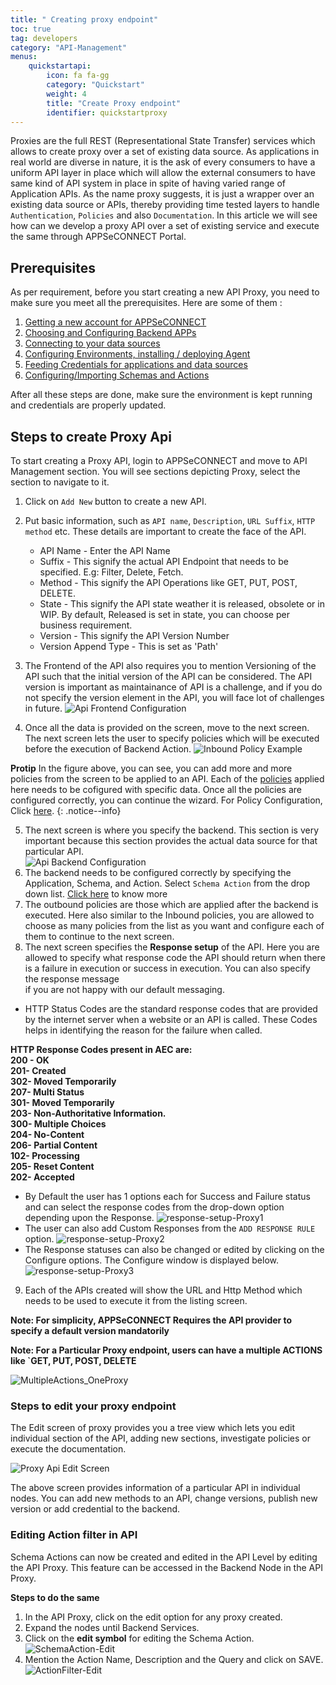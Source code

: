 ```yaml
---
title: " Creating proxy endpoint"
toc: true
tag: developers
category: "API-Management"
menus: 
    quickstartapi: 
        icon: fa fa-gg
        category: "Quickstart"
        weight: 4
        title: "Create Proxy endpoint" 
        identifier: quickstartproxy
---
```

Proxies are the full REST (Representational State Transfer) services which allows to create proxy
over a set of existing data source. As applications in real world are diverse in nature, it is the 
ask of every consumers to have a uniform API layer in place which will allow the external consumers 
to have same kind of API system in place in spite of having varied range of Application APIs. As the name
proxy suggests, it is just a wrapper over an existing data source or APIs, thereby providing time
tested layers to handle `Authentication`, `Policies` and also `Documentation`. In this article
we will see how can we develop a proxy API over a set of existing service and execute the same through
APPSeCONNECT Portal. 

## Prerequisites

As per requirement, before you start creating a new API Proxy, you need to make sure you meet all the 
prerequisites. Here are some of them : 

1. [Getting a new account for APPSeCONNECT](/getting%20started/user-registration-license/)
2. [Choosing and Configuring Backend APPs](/configuring%20appseconnect/configurations/#process-of-choosing-app)
3. [Connecting to your data sources](/getting%20started/configurations-for-integration/#creating-connection--executing-the-touchpoint)
4. [Configuring Environments, installing / deploying Agent](/deployment/Environment-Management/)
5. [Feeding Credentials for applications and data sources](/connectors/OLEDB-Credentials/)
5. [Configuring/Importing Schemas and Actions](/configuring%20appseconnect/configurations/#adding-schemas-and-actions-of-an-application)

After all these steps are done, make sure the environment is kept running and credentials are properly updated. 

## Steps to create Proxy Api

To start creating a Proxy API, login to APPSeCONNECT and move to API Management section. You will see sections 
depicting Proxy, select the section to navigate to it.

1. Click on `Add New` button to create a new API.
2. Put basic information, such as `API name`, `Description`, `URL Suffix`, `HTTP method` etc. These 
details are important to create the face of the API. 

   * API Name - Enter the API Name
   * Suffix - This signify the actual API Endpoint that needs to be specified. E.g: Filter, Delete, Fetch.
   * Method - This signify the API Operations like GET, PUT, POST, DELETE.
   * State - This signify the API state weather it is released, obsolete or in WIP. By default, Released is set in state, you can choose per business
          requirement.
   * Version - This signify the API Version Number
   * Version Append Type - This is set as 'Path'

3. The Frontend of the API also requires you to mention Versioning of the API such that the initial version 
of the API can be considered. The API version is important as maintainance of API is a challenge, and if you do
not specify the version element in the API, you will face lot of challenges in future. 
![Api Frontend Configuration](/staticfiles/api-management/media/api-frontend-configuration.png)  
4. Once all the data is provided on the screen, move to the next screen. The next screen lets the user 
to specify policies which will be executed before the execution of Backend Action.
![Inbound Policy Example](/staticfiles/api-management/media/inbound-policy-example.png)  

**Protip** In the figure above, you can see, you can add more and more policies from the screen to be applied to an API. Each of the [policies](/api-management/policies/) applied here needs to be cofigured with specific data. Once all the policies are configured correctly,
you can continue the wizard. For Policy Configuration, Click [here](/api-management/policies/).
{: .notice--info}

5. The next screen is where you specify the backend. This section is very important because this section
provides the actual data source for that particular API.   
![Api Backend Configuration](/staticfiles/api-management/media/api-backend-configuration.png)    
6. The backend needs to be configured correctly by specifying the Application, Schema, and Action. Select `Schema Action`
from the drop down list. [Click here](/configuring%20appseconnect/configurations/#adding-schemas-and-actions-of-an-application) to know more    
7. The outbound policies are those which are applied after the backend is executed. Here also similar to the Inbound 
policies, you are allowed to choose as many policies from the list as you want and configure each of them to continue 
to the next screen.    
8. The next screen specifies the **Response setup** of the API. Here you are allowed to specify what response code the API 
should return when there is a failure in execution or success in execution. You can also specify the response message   
if you are not happy with our default messaging. 

* HTTP Status Codes are the standard response codes that are provided by the internet server when a website or an API is called. 
  These Codes helps in identifying the reason for the failure when called.

**HTTP Response Codes present in AEC are:  
200 - OK     
201- Created    
302- Moved Temporarily   
207- Multi Status     
301- Moved Temporarily     
203- Non-Authoritative Information.     
300- Multiple Choices   
204- No-Content    
206- Partial Content     
102- Processing    
205- Reset Content     
202- Accepted**


* By Default the user has 1 options each for Success and Failure status and can select the response codes 
from the drop-down option depending upon the Response.
![response-setup-Proxy1](/staticfiles/api-management/media/response-setup-Proxy1.png)
* The user can also add Custom Responses from the `ADD RESPONSE RULE` option.
![response-setup-Proxy2](/staticfiles/api-management/media/response-setup-Proxy2.png)
* The Response statuses can also be changed or edited by clicking on the Configure options. The Configure window is displayed below.
![response-setup-Proxy3](/staticfiles/api-management/media/response-setup-Proxy3.png)  

9. Each of the APIs created will show the URL and Http Method which needs to be used to execute it from the listing screen.

**Note: For simplicity, APPSeCONNECT Requires the API provider to specify a default version mandatorily**

**Note:  For a Particular Proxy endpoint, users can have a multiple ACTIONS like `GET, PUT, POST, DELETE**

![MultipleActions_OneProxy](/staticfiles/api-management/media/MultipleActions_OneProxy.png)  

### Steps to edit your proxy endpoint

The Edit screen of proxy provides you a tree view which lets you edit individual section of the API, adding new sections,
investigate policies or execute the documentation.

![Proxy Api Edit Screen](/staticfiles/api-management/media/proxy-api-edit-screen.png)

The above screen provides information of a particular API in individual nodes. You can add new methods to an API,
change versions, publish new version or add credential to the backend. 

### Editing Action filter in API

Schema Actions can now be created and edited in the API Level by editing the API Proxy. 
This feature can be accessed in the Backend Node in the API Proxy. 

**Steps to do the same**

1.	In the API Proxy, click on the edit option for any proxy created.
2.	Expand the nodes until Backend Services.
3.  Click on the **edit symbol** for editing the Schema Action.
![SchemaAction-Edit](/staticfiles/api-management/media/SchemaAction-Edit.png)
4.  Mention the Action Name, Description and the Query and click on SAVE.
![ActionFilter-Edit](/staticfiles/api-management/media/ActionFilter-Edit.png)

       